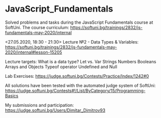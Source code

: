 # JavaScript_Fundamentals
 Solved problems and tasks during the JavaScript Fundamentals course at SoftUni. The course curriculum: https://softuni.bg/trainings/2832/js-fundamentals-may-2020/internal
 
 <27.05.2020, 18:30 - 21:30> Lecture №2 - Data Types & Variables:
 https://softuni.bg/trainings/2832/js-fundamentals-may-2020/internal#lesson-15205

 Lecture targets:
    What is a data type?
    Let vs. Var
    Strings
    Numbers
    Booleans
    Arrays and Objects
    Typeof operator
    Undefined and Null

 Lab Exercises:
 https://judge.softuni.bg/Contests/Practice/Index/1242#0

 All solutions have been tested with the automated judge system of SoftUni:
 https://judge.softuni.bg/Contests#!/List/ByCategory/15/Programming-Basics

 My submissions and participation:
 https://judge.softuni.bg/Users/Dimitar_Dimitrov93
